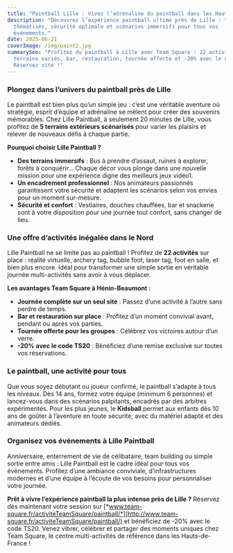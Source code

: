 ```yaml
---
title: "Paintball Lille : Vivez l’adrénaline du paintball dans les Hauts-de-France"
description: "Découvrez l’expérience paintball ultime près de Lille : terrains
  thématisés, sécurité optimale et scénarios immersifs pour tous vos
  événements."
date: 2025-06-21
coverImage: /img/paint2.jpg
summarySeo: "Profitez du paintball à Lille avec Team Square : 22 activités,
  terrains variés, bar, restauration, tournée offerte et -20% avec le code TS20.
  Réservez vite !"
---
```


### **Plongez dans l’univers du paintball près de Lille**

Le paintball est bien plus qu’un simple jeu : c’est une véritable aventure où stratégie, esprit d’équipe et adrénaline se mêlent pour créer des souvenirs mémorables. Chez Lille Paintball, à seulement 20 minutes de Lille, vous profitez de **5 terrains extérieurs scénarisés** pour varier les plaisirs et relever de nouveaux défis à chaque partie.

**Pourquoi choisir Lille Paintball ?**

- **Des terrains immersifs** : Bus à prendre d’assaut, ruines à explorer, forêts à conquérir… Chaque décor vous plonge dans une nouvelle mission pour une expérience digne des meilleurs jeux vidéo1.
- **Un encadrement professionnel** : Nos animateurs passionnés garantissent votre sécurité et adaptent les scénarios selon vos envies pour un moment sur-mesure.
- **Sécurité et confort** : Vestiaires, douches chauffées, bar et snackerie sont à votre disposition pour une journée tout confort, sans changer de lieu.

### **Une offre d’activités inégalée dans le Nord**

Lille Paintball ne se limite pas au paintball ! Profitez de **22 activités** sur place : réalité virtuelle, archery tag, bubble foot, laser tag, foot en salle, et bien plus encore. Idéal pour transformer une simple sortie en véritable journée multi-activités sans avoir à vous déplacer.

**Les avantages Team Square à Hénin-Beaumont :**

- **Journée complète sur un seul site** : Passez d’une activité à l’autre sans perdre de temps.
- **Bar et restauration sur place** : Profitez d’un moment convivial avant, pendant ou après vos parties.
- **Tournée offerte pour les groupes** : Célébrez vos victoires autour d’un verre.
- **-20% avec le code TS20** : Bénéficiez d’une remise exclusive sur toutes vos réservations.

### **Le paintball, une activité pour tous**

Que vous soyez débutant ou joueur confirmé, le paintball s’adapte à tous les niveaux. Dès 14 ans, formez votre équipe (minimum 6 personnes) et lancez-vous dans des scénarios palpitants, encadrés par des arbitres expérimentés. Pour les plus jeunes, le **Kidsball** permet aux enfants dès 10 ans de goûter à l’aventure en toute sécurité, avec du matériel adapté et des animateurs dédiés.

### **Organisez vos événements à Lille Paintball**

Anniversaire, enterrement de vie de célibataire, team building ou simple sortie entre amis : Lille Paintball est le cadre idéal pour tous vos événements. Profitez d’une ambiance conviviale, d’infrastructures modernes et d’une équipe à l’écoute de vos besoins pour personnaliser votre journée.

**Prêt à vivre l’expérience paintball la plus intense près de Lille ?** Réservez dès maintenant votre session sur [*www.team-square.fr/activiteTeamSquare/paintball/*](http://www.team-square.fr/activiteTeamSquare/paintball/) et bénéficiez de -20% avec le code TS20. Venez vibrer, célébrer et partager des moments uniques chez Team Square, le centre multi-activités de référence dans les Hauts-de-France !
